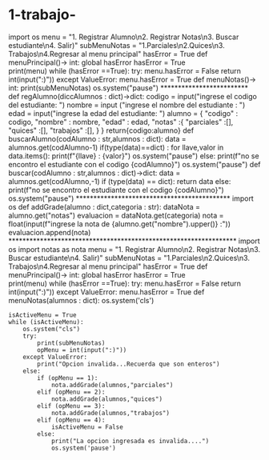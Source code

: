 # 1-trabajo-
import os 
menu = "1. Registrar Alumno\n2. Registrar Notas\n3. Buscar estudiante\n4. Salir)"
subMenuNotas = "1.Parciales\n2.Quices\n3. Trabajos\n4.Regresar al menu principal"
hasError = True 
def menuPrincipal()-> int:
    global hasError
    hasError = True  
    print(menu)
    while (hasError ==True):
        try:
          menu.hasError = False 
          return int(input(":)"))
        except ValueError:
           menu.hasError = True 
           def menuNotas()-> int:
              print(subMenuNotas) 
              os.system("pause")
           *************************
           def regAlumno(diccAlumnos : dict)->dict: 
    codigo = input("ingrese el codigo del estudiante: ")
    nombre = input ("ingrese el nombre del estudiante : ")
    edad = input("ingrese la edad del estudiante: ")
    alumno = {
        "codigo" : codigo, 
        "nombre" : nombre,
        "edad" : edad, 
        "notas" :{
            "parciales" :[],
            "quices" :[], 
            "trabajos" :[], 
        }
    }
    return{codigo:alumno}
def buscarAlumno(codAlumno : str,alumnos : dict):
    data = alumnos.get(codAlumno-1) 
    if(type(data)==dict) :
        for llave,valor in data.items():
            print(f"{llave} : {valor}")
            os.system("pause")
        else: 
            print(f"no se encontro el estudiante con el codigo {codAlumno}") 
            os.system("pause") 
            def buscar(codAlumno : str,alumnos : dict)->dict:
                data = alumnos.get(codAlumno,-1)
                if (type(data) == dict):
                    return data 
                else: 
                    print(f"no se encontro el estudiante con el codigo {codAlumno}")
                    os.system("pause")
            ********************************************
            import os 
def addGrade(alumno : dict,categoria : str):
    dataNota = alumno.get("notas")
    evaluacion = dataNota.get(categoria)
    nota = float(input(f"ingrese la nota de {alumno.get("nombre").upper()} :"))
    evaluacion.append(nota)
    *****************************************************************
    import os 
import notas as nota
menu = "1. Registrar Alumno\n2. Registrar Notas\n3. Buscar estudiante\n4. Salir)"
subMenuNotas = "1.Parciales\n2.Quices\n3. Trabajos\n4.Regresar al menu principal"
hasError = True 
def menuPrincipal()-> int:
    global hasError
    hasError = True  
    print(menu)
    while (hasError ==True):
        try:
          menu.hasError = False 
          return int(input(":)"))
        except ValueError:
           menu.hasError = True 
def menuNotas(alumnos : dict):
    os.system('cls')
        
    isActiveMenu = True 
    while (isActiveMenu):
        os.system("cls")
        try:
            print(subMenuNotas)
            opMenu = int(input(":)")) 
        except ValueError:
            print("Opcion invalida...Recuerda que son enteros")
        else:
            if (opMenu == 1):
                nota.addGrade(alumnos,"parciales")  
            elif (opMenu == 2):
                nota.addGrade(alumnos,"quices")
            elif (opMenu == 3):
                nota.addGrade(alumnos,"trabajos")
            elif (opMenu == 4):
                isActiveMenu = False
            else:
                print("La opcion ingresada es invalida....")
                os.system('pause')
